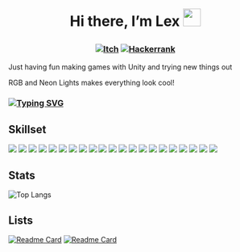 # <p align="center"> Hi there, I’m Lex <img src="https://media.giphy.com/media/hvRJCLFzcasrR4ia7z/giphy.gif" width="35px"></p>

### <p align="center"> [![Itch](https://img.shields.io/badge/-itch.io-blue?style=for-the-badge)](https://lexingto.itch.io/) [![Hackerrank](https://img.shields.io/badge/-Hackerrank-blue?style=for-the-badge)](https://www.hackerrank.com/MyNamesLex)</p>

Just having fun making games with Unity and trying new things out

RGB and Neon Lights makes everything look cool!
### [![Typing SVG](https://readme-typing-svg.herokuapp.com/?lines=Unity+Is+Fun)](https://git.io/typing-svg)
## Skillset
<img src="https://img.shields.io/badge/-Unity-blue" /> <img src="https://img.shields.io/badge/-Ren'py-blue" />
<img src="https://img.shields.io/badge/-C%2B%2B-blue" />
<img src="https://img.shields.io/badge/-C%23-blue" />
<img src="https://img.shields.io/badge/-Python-blue" />
<img src="https://img.shields.io/badge/-CSS-blue" />
<img src="https://img.shields.io/badge/-HTML-blue" />
<img src="https://img.shields.io/badge/-Lua-blue" />
<img src="https://img.shields.io/badge/-Javascript-blue" />
<img src="https://img.shields.io/badge/-Processing-blue" />
<img src="https://img.shields.io/badge/-Git-blue" />
<img src="https://img.shields.io/badge/-.NET-blue" />
<img src="https://img.shields.io/badge/-Blender-blue" />
<img src="https://img.shields.io/badge/-Audacity-blue" />
<img src="https://img.shields.io/badge/-Gimp-blue" />
<img src="https://img.shields.io/badge/-OBS-blue" />
<img src="https://img.shields.io/badge/-Movie%20Studio%2016-blue"/>
<img src="https://img.shields.io/badge/-Bosca%20Ceoil-blue"/>
<img src="https://img.shields.io/badge/-Aesprite-blue"/>
<img src="https://img.shields.io/badge/-SFXR-blue"/>
<img src="https://img.shields.io/badge/-Markdown-blue"/>
## Stats
![Top Langs](https://github-readme-stats.vercel.app/api/top-langs/?username=MyNamesLex&layout=compact&hide=shaderlab,asp.net,cython,hlsl&theme=algolia&langs_count=6)
## Lists
[![Readme Card](https://github-readme-stats.vercel.app/api/pin/?username=mynameslex&repo=Favourites-I-Made&show_owner=true&theme=algolia)](https://github.com/MyNamesLex/Favourites-I-Made)
[![Readme Card](https://github-readme-stats.vercel.app/api/pin/?username=mynameslex&repo=Favourites-I-Made&show_owner=true&theme=algolia)](https://github.com/MyNamesLex/Favourites-I-Made)
